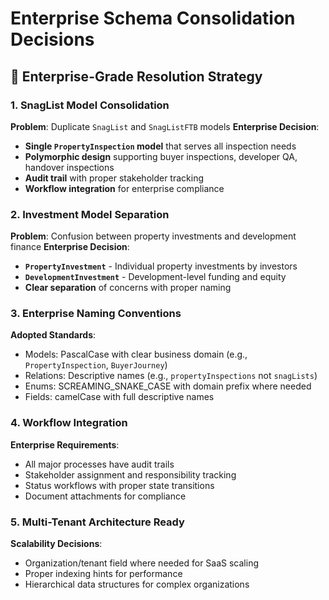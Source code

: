 # Enterprise Schema Consolidation Decisions

## 🏢 Enterprise-Grade Resolution Strategy

### 1. SnagList Model Consolidation
**Problem**: Duplicate `SnagList` and `SnagListFTB` models
**Enterprise Decision**: 
- **Single `PropertyInspection` model** that serves all inspection needs
- **Polymorphic design** supporting buyer inspections, developer QA, handover inspections
- **Audit trail** with proper stakeholder tracking
- **Workflow integration** for enterprise compliance

### 2. Investment Model Separation
**Problem**: Confusion between property investments and development finance
**Enterprise Decision**:
- **`PropertyInvestment`** - Individual property investments by investors
- **`DevelopmentInvestment`** - Development-level funding and equity
- **Clear separation** of concerns with proper naming

### 3. Enterprise Naming Conventions
**Adopted Standards**:
- Models: PascalCase with clear business domain (e.g., `PropertyInspection`, `BuyerJourney`)
- Relations: Descriptive names (e.g., `propertyInspections` not `snagLists`)
- Enums: SCREAMING_SNAKE_CASE with domain prefix where needed
- Fields: camelCase with full descriptive names

### 4. Workflow Integration
**Enterprise Requirements**:
- All major processes have audit trails
- Stakeholder assignment and responsibility tracking
- Status workflows with proper state transitions
- Document attachments for compliance

### 5. Multi-Tenant Architecture Ready
**Scalability Decisions**:
- Organization/tenant field where needed for SaaS scaling
- Proper indexing hints for performance
- Hierarchical data structures for complex organizations